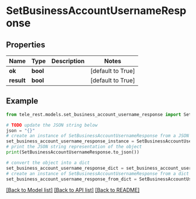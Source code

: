 # SetBusinessAccountUsernameResponse


## Properties

Name | Type | Description | Notes
------------ | ------------- | ------------- | -------------
**ok** | **bool** |  | [default to True]
**result** | **bool** |  | [default to True]

## Example

```python
from tele_rest.models.set_business_account_username_response import SetBusinessAccountUsernameResponse

# TODO update the JSON string below
json = "{}"
# create an instance of SetBusinessAccountUsernameResponse from a JSON string
set_business_account_username_response_instance = SetBusinessAccountUsernameResponse.from_json(json)
# print the JSON string representation of the object
print(SetBusinessAccountUsernameResponse.to_json())

# convert the object into a dict
set_business_account_username_response_dict = set_business_account_username_response_instance.to_dict()
# create an instance of SetBusinessAccountUsernameResponse from a dict
set_business_account_username_response_from_dict = SetBusinessAccountUsernameResponse.from_dict(set_business_account_username_response_dict)
```
[[Back to Model list]](../README.md#documentation-for-models) [[Back to API list]](../README.md#documentation-for-api-endpoints) [[Back to README]](../README.md)


